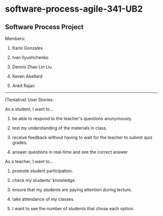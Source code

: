 # software-process-agile-341-UB2
Software Process Project
----------------------------
Members:

1.	Karlo Gonzales

2.	Ivan Ilyushchenko

3.	Dennis Zhao Lin Liu

4.	Keven Abellard

5.	Ankit Rajan

----------------------------
(Tentative) User Stories:

As a student, I want to...

1. be able to respond to the teacher's questions anonymously.

2. test my understanding of the materials in class.

3. receive feedback without having to wait for the teacher to submit quiz grades.

4. answer questions in real-time and see the correct answer

As a teacher, I want to...

1. promote student participation.

2. check my students' knowledge.

3. ensure that my students are paying attention during lecture.

4. take attendance of my classes.

5. I want to see the number of students that chose each option.


